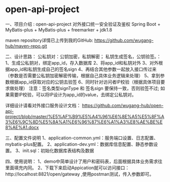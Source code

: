 # open-api-project
一、项目介绍 : open-api-project 对外接口统一安全验证及鉴权
Spring Boot + MyBatis-plus + MyBatis-plus + freemarker + jdk1.8

maven repository详情已上传到我的GitHub: https://github.com/wugang-hub/maven-repo.git

二、设计思路：
公私钥对：公钥加密，私钥解密；  私钥生成签名，公钥验签。：
1、生成公私钥对，绑定app_id，存入数据库
2、将app_id和私钥对外
3、对外根据app_id和私钥生成自己的签名sign
4、再结合其他参数一起放入接口传过来（参数是否需要公私钥加密解密传输，根据自己具体业务逻辑来处理）
5、拿到参数根据app_id获取对应的公钥去验签
6、同时针对访问者IP校验（根据具体项目要求做处理）
注意：签名类型signType  和  签名sign  要保持一致，否则验签不过;
如果需要IP校验，可以将IP设计为app_id的value，去绑定公私钥对。

详细设计请看对外接口服务设计文档：
https://github.com/wugang-hub/open-api-project/blob/master/%E5%AF%B9%E5%A4%96%E6%8E%A5%E5%8F%A3%E6%9C%8D%E5%8A%A1%E6%96%87%E6%A1%A3%E8%AE%BE%E8%AE%A1.docx

三、配置文件说明
1、application-common.yml：服务端口设置、日志配置、mybatis-plus配置。
2、application-dev.yml：数据库信息配置、静态参数设置。
3、init.sql：初始化数据库表结构及数据   

四、使用说明：
1、demo中简单设计了用户和密码表，后面根据具体业务需求往里面填充内同。
2、下载下来启动Appication就可以访问接口：http://localhost:8821/open/gateway ,使用postman测试，传入参数即可。
